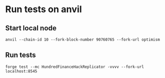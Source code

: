 # Run tests on anvil

## Start local node

`anvil --chain-id 10 --fork-block-number 90760765 --fork-url optimism`

## Run tests

`forge test --mc HundredFinanceHackReplicator -vvvv --fork-url localhost:8545`

